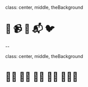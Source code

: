 
class: center, middle, theBackground

# 📸 📹 📰 📬 🐦

--

class: center, middle, theBackground

# 🧙‍♂️ 🧛‍♂️ 🤹‍♂️ 🧟‍♂️ 🧜🏻‍♂️

